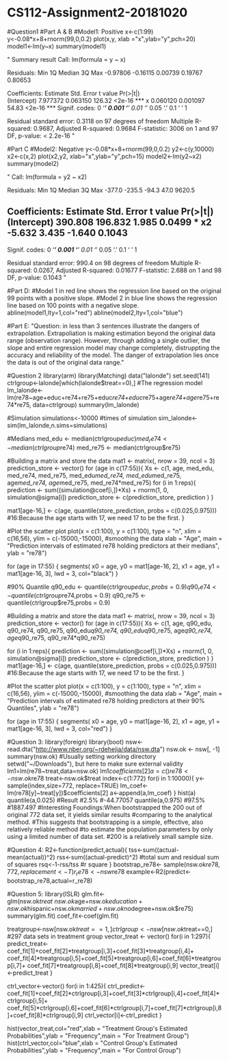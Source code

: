 # CS112-Assignment2-20181020
#Question1
#Part A & B
#Model1: Positive
x<-c(1:99)
y<-0.08*x+8+rnorm(99,0,0.2)
plot(x,y,
     xlab ="x",ylab="y",pch=20)
model1<-lm(y~x)
summary(model1)

"
Summary result
Call:
  lm(formula = y ~ x)

Residuals:
  Min       1Q   Median       3Q      Max 
-0.97806 -0.16115  0.00739  0.19767  0.80653 

Coefficients:
  Estimate Std. Error t value Pr(>|t|)    
(Intercept) 7.977372   0.063150  126.32   <2e-16 ***
  x           0.060120   0.001097   54.83   <2e-16 ***
  Signif. codes:  0 ‘***’ 0.001 ‘**’ 0.01 ‘*’ 0.05 ‘.’ 0.1 ‘ ’ 1

Residual standard error: 0.3118 on 97 degrees of freedom
Multiple R-squared:  0.9687,	Adjusted R-squared:  0.9684 
F-statistic:  3006 on 1 and 97 DF,  p-value: < 2.2e-16
"

#Part C
#Model2: Negative
y<-0.08*x+8+rnorm(99,0,0.2)
y2<-c(y,10000)
x2<-c(x,2)
plot(x2,y2,
     xlab="x",ylab="y",pch=15)
model2<-lm(y2~x2)
summary(model2)

"
Call:
lm(formula = y2 ~ x2)

Residuals:
Min     1Q Median     3Q    Max 
-377.0 -235.5  -94.3   47.0 9620.5 

Coefficients:
Estimate Std. Error t value Pr(>|t|)  
(Intercept)  390.808    196.832   1.985   0.0499 *
x2            -5.632      3.435  -1.640   0.1043  
---
Signif. codes:  0 ‘***’ 0.001 ‘**’ 0.01 ‘*’ 0.05 ‘.’ 0.1 ‘ ’ 1

Residual standard error: 990.4 on 98 degrees of freedom
Multiple R-squared:  0.0267,	Adjusted R-squared:  0.01677 
F-statistic: 2.688 on 1 and 98 DF,  p-value: 0.1043
"

#Part D:
#Model 1 in red line shows the regression line based on the original 99 points with a positive slope. 
#Model 2 in blue line shows the regression line based on 100 points with a negative slope.
abline(model1,lty=1,col="red")
abline(model2,lty=1,col="blue")

#Part E:
"Question: in less than 3 sentences illustrate the dangers of extrapolation.
Extrapoliation is making estimation beyond the original data range (observation range).
However, through adding a single outlier, the slope and entire regression model may change completely, 
distruppting the accuracy and reliability of the model. 
The danger of extrapolation lies once the data is out of the original data range." 


#Question 2
library(arm)
library(Matching)
data("lalonde")
set.seed(141)
ctrlgroup<-lalonde[which(lalonde$treat==0),]
#The regression model
lm_lalonde<-lm(re78~age+educ+re74+re75+educ*re74+educ*re75+age*re74+age*re75+re74*re75,
               data=ctrlgroup)
summary(lm_lalonde)

#Simulation
simulations<-10000 #times of simulation
sim_lalonde<-sim(lm_lalonde,n.sims=simulations)

#Medians
med_edu <- median(ctrlgroup$educ)
med_re74 <- median(ctrlgroup$re74)
med_re75 <- median(ctrlgroup$re75)

#Building a matrix and store the data
mat1 <- matrix(, nrow = 39, ncol = 3)
prediction_store <- vector()
for (age in c(17:55)){
  Xs <- c(1, age, med_edu, med_re74, med_re75, med_edu*med_re74, med_edu*med_re75, age*med_re74, age*med_re75, med_re74*med_re75) 
  for (i in 1:reps){
    prediction <- sum((simulation@coef[i,])*Xs) + rnorm(1, 0, simulation@sigma[i])
    prediction_store <- c(prediction_store, prediction )
}
  
  mat1[age-16,] <- c(age,  quantile(store_prediction, probs = c(0.025,0.975))) 
  #16:Because the age starts with 17, we need 17 to be the first.
}

#Plot the scatter plot
plot(x = c(1:100), y = c(1:100), type = "n", xlim = c(16,56), ylim = c(-15000,-15000),  #smoothing the data
     xlab = "Age", main = "Prediction intervals of estimated re78 holding predictors at their medians",
     ylab = "re78")

for (age in 17:55) {
  segments(
    x0 = age,
    y0 = mat1[age-16, 2],
    x1 = age,
    y1 = mat1[age-16, 3],
    lwd = 3,
    col="black")
}

#90% Quantile
q90_edu <- quantile(ctrlgroup$educ,probs = 0.9)
q90_re74 <- quantile(ctrlgroup$re74,probs = 0.9)
q90_re75 <- quantile(ctrlgroup$re75,probs = 0.9)

#Building a matrix and store the data
mat1 <- matrix(, nrow = 39, ncol = 3)
prediction_store <- vector()
for (age in c(17:55)){
  Xs <- c(1, age, q90_edu, q90_re74, q90_re75, q90_edu*q90_re74, q90_edu*q90_re75, age*q90_re74, age*q90_re75, q90_re74*q90_re75) 
  
for (i in 1:reps){
    prediction <- sum((simulation@coef[i,])*Xs) + rnorm(1, 0, simulation@sigma[i])
    prediction_store <- c(prediction_store, prediction )
  }
  mat1[age-16,] <- c(age,  quantile(store_prediction, probs = c(0.025,0.975))) 
  #16:Because the age starts with 17, we need 17 to be the first.
}

#Plot the scatter plot
plot(x = c(1:100), y = c(1:100), type = "n", xlim = c(16,56), ylim = c(-15000,-15000),  #smoothing the data
     xlab = "Age", main = "Prediction intervals of estimated re78 holding predictors at their 90% Quantiles",
     ylab = "re78")

for (age in 17:55) {
  segments(
    x0 = age,
    y0 = mat1[age-16, 2],
    x1 = age,
    y1 = mat1[age-16, 3],
    lwd = 3,
    col="red")
}


#Question 3:
library(foreign)
library(boot)
nsw<-read.dta("http://www.nber.org/~rdehejia/data/nsw.dta")
nsw.ok <- nsw[, -1]
summary(nsw.ok)
#Usually setting working directory setwd("~/Downloads"), but here to make sure external validity
lm1=lm(re78~treat,data=nsw.ok)
lm1$coefficients[2]
a=c()
re78<-nsw.ok$re78
treat<-nsw.ok$treat
index<-c(1:772)
for(i in 1:10000){
  y<-sample(index,size=772, replace=TRUE)
  lm_coef<-lm(re78[y]~treat[y])$coefficients[2]
  a<-append(a,lm_coef)
}
hist(a)
quantile(a,0.025)
#Result
#2.5% 
#-44.77057 
quantile(a,0.975)
#97.5% 
#1887.497 
#Interesting Foundings:When bootstrapped the 200 out of original 772 data set, it yields similar results
#comparing to the analytical method.
#This suggests that bootstrapping is a simple, effective, also relatively reliable method 
#to estimate the population parameters by only using a limited number of data set. 
#200 is a relatively small sample size.


#Question 4:
R2<-function(predict,actual){
  tss<-sum((actual-mean(actual))^2)
  rss<-sum((actual-predict)^2)
  #total sum and residual sum of squares
  rsq<-1-rss/tss
  #r square
}
bootstrap_re78<- sample(nsw.ok$re78,772,replacement<-T)
r_re78<-nsw$re78
example<-R2(predict<-bootstrap_re78,actual=r_re78)


#Question 5:
library(ISLR)
glm.fit<-glm(nsw.ok$treat~nsw.ok$age+nsw.ok$education+nsw.ok$hispanic+nsw.ok$married+nsw.ok$nodegree+nsw.ok$re75)
summary(glm.fit)
coef_fit<-coef(glm.fit)

treatgroup<-nsw[nsw.ok$treat==1,]
ctrlgroup<-nsw[nsw.ok$treat==0,]
#297 data sets in treatment group
vector_treat <- vector()
for(i in 1:297){
  predict_treat<-coef_fit[1]+coef_fit[2]*treatgroup[i,3]+coef_fit[3]*treatgroup[i,4]+
    coef_fit[4]*treatgroup[i,5]+coef_fit[5]*treatgroup[i,6]+coef_fit[6]*treatgroup[i,7]+
    coef_fit[7]*treatgroup[i,8]+coef_fit[8]*treatgroup[i,9]
  vector_treat[i]<-predict_treat
}

ctrl_vector<-vector()
for(i in 1:425){
  ctrl_predict<-coef_fit[1]+coef_fit[2]*ctrlgroup[i,3]+coef_fit[3]*ctrlgroup[i,4]+coef_fit[4]*ctrlgroup[i,5]+
    coef_fit[5]*ctrlgroup[i,6]+coef_fit[6]*ctrlgroup[i,7]+coef_fit[7]*ctrlgroup[i,8]+coef_fit[8]*ctrlgroup[i,9]
  ctrl_vector[i]<-ctrl_predict
}

hist(vector_treat,col="red",xlab = "Treatment Group's Estimated Probabilities",ylab = "Frequency",main = "For Treatment Group")
hist(ctrl_vector,col="blue",xlab = "Control Group's Estimated Probabilities",ylab = "Frequency",main = "For Control Group")




